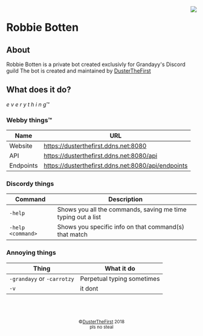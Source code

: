 <img src="https://cdn.discordapp.com/avatars/307231810218360832/8bb66e69ea145c474f33bf1827ff4dbc.png" align="right">

# Robbie Botten

## About
Robbie Botten is a private bot created exclusivly for Grandayy's Discord guild
The bot is created and maintained by [DusterTheFirst](https://github.com/dusterthefirst)

## What does it do?
*e v e r y t h i n g*™

### Webby things™

| Name      | URL                                                |
| --------- | -------------------------------------------------- |
| Website   | https://dusterthefirst.ddns.net:8080               |
| API       | https://dusterthefirst.ddns.net:8080/api           |
| Endpoints | https://dusterthefirst.ddns.net:8080/api/endpoints |

### Discordy things

| Command           | Description                                                  |
| ----------------- | ------------------------------------------------------------ |
| `-help`           | Shows you all the commands, saving me time typing out a list |
| `-help <command>` | Shows you specific info on that command(s) that match        |

### Annoying things

| Thing                      | What it do                 |
| -------------------------- | -------------------------- |
| `-grandayy` or `-carrotzy` | Perpetual typing sometimes |
| `-v`                       | it dont                    |



<footer style="padding-top: 50px; text-align: center">
    <small>
        &copy;<a href="https://github.com/dusterthefirst">DusterTheFirst</a> 2018<br>
        pls no steal
    </small>
</footer>